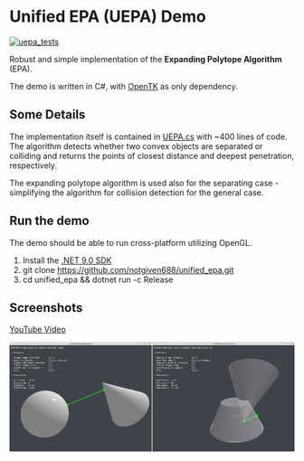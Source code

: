 # Unified EPA (UEPA) Demo 
[![uepa_tests](https://github.com/notgiven688/unified_epa/actions/workflows/uepa_tests.yml/badge.svg)](https://github.com/notgiven688/unified_epa/actions/workflows/uepa_tests.yml)

Robust and simple implementation of the **Expanding Polytope Algorithm** (EPA).

The demo is written in C#, with [OpenTK](https://github.com/opentk/opentk) as only dependency.

## Some Details

The implementation itself is contained in [UEPA.cs](src/UEPA.cs) with ~400 lines of code. The algorithm detects whether two convex objects are separated or colliding and returns the points of closest distance and deepest penetration, respectively.

The expanding polytope algorithm is used also for the separating case - simplifying
the algorithm for collision detection for the general case.

## Run the demo

The demo should be able to run cross-platform utilizing OpenGL.

1. Install the [.NET 9.0 SDK](https://dotnet.microsoft.com/download/dotnet/9.0)
2. git clone https://github.com/notgiven688/unified_epa.git
3. cd unified_epa && dotnet run -c Release

## Screenshots

[YouTube Video](https://www.youtube.com/watch?v=NMdp7A13EAI)

![alt text](screenshots/uepa.png?raw=true)
